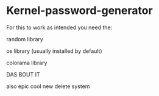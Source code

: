 # Kernel-password-generator
                                                    
For this to work as intended you need the:

random library

os library (usually installed by default)

colorama library

DAS BOUT IT

also epic cool new delete system

